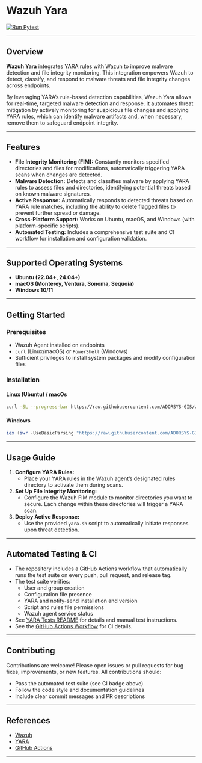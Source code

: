 # Wazuh Yara
[![Run Pytest](https://github.com/ADORSYS-GIS/wazuh-yara/actions/workflows/yara-test.yml/badge.svg)](https://github.com/ADORSYS-GIS/wazuh-yara/actions/workflows/yara-test.yml)

---

## Overview
**Wazuh Yara** integrates YARA rules with Wazuh to improve malware detection and file integrity monitoring. This integration empowers Wazuh to detect, classify, and respond to malware threats and file integrity changes across endpoints.

By leveraging YARA’s rule-based detection capabilities, Wazuh Yara allows for real-time, targeted malware detection and response. It automates threat mitigation by actively monitoring for suspicious file changes and applying YARA rules, which can identify malware artifacts and, when necessary, remove them to safeguard endpoint integrity.

---

## Features
- **File Integrity Monitoring (FIM):** Constantly monitors specified directories and files for modifications, automatically triggering YARA scans when changes are detected.
- **Malware Detection:** Detects and classifies malware by applying YARA rules to assess files and directories, identifying potential threats based on known malware signatures.
- **Active Response:** Automatically responds to detected threats based on YARA rule matches, including the ability to delete flagged files to prevent further spread or damage.
- **Cross-Platform Support:** Works on Ubuntu, macOS, and Windows (with platform-specific scripts).
- **Automated Testing:** Includes a comprehensive test suite and CI workflow for installation and configuration validation.

---

## Supported Operating Systems
- **Ubuntu (22.04+, 24.04+)**
- **macOS (Monterey, Ventura, Sonoma, Sequoia)**
- **Windows 10/11**

---

## Getting Started

### Prerequisites
- Wazuh Agent installed on endpoints
- `curl` (Linux/macOS) or `PowerShell` (Windows)
- Sufficient privileges to install system packages and modify configuration files

### Installation

#### Linux (Ubuntu) / macOs
```bash
curl -SL --progress-bar https://raw.githubusercontent.com/ADORSYS-GIS/wazuh-yara/main/scripts/install.sh | bash
```
#### Windows
```powershell
iex (iwr -UseBasicParsing "https://raw.githubusercontent.com/ADORSYS-GIS/wazuh-yara/refs/heads/main/scripts/install.ps1")
```

---

## Usage Guide

1. **Configure YARA Rules:**
   - Place your YARA rules in the Wazuh agent’s designated rules directory to activate them during scans.
2. **Set Up File Integrity Monitoring:**
   - Configure the Wazuh FIM module to monitor directories you want to secure. Each change within these directories will trigger a YARA scan.
3. **Deploy Active Response:**
   - Use the provided `yara.sh` script to automatically initiate responses upon threat detection.

---

## Automated Testing & CI

- The repository includes a GitHub Actions workflow that automatically runs the test suite on every push, pull request, and release tag.
- The test suite verifies:
  - User and group creation
  - Configuration file presence
  - YARA and notify-send installation and version
  - Script and rules file permissions
  - Wazuh agent service status
- See [YARA Tests README](scripts/tests/README.md) for details and manual test instructions.
- See the [GitHub Actions Workflow](https://github.com/ADORSYS-GIS/wazuh-yara/actions/workflows/yara-test.yml) for CI details.

---

## Contributing

Contributions are welcome! Please open issues or pull requests for bug fixes, improvements, or new features. All contributions should:
- Pass the automated test suite (see CI badge above)
- Follow the code style and documentation guidelines
- Include clear commit messages and PR descriptions

---


## References
- [Wazuh](https://wazuh.com/)
- [YARA](https://virustotal.github.io/yara/)
- [GitHub Actions](https://github.com/features/actions)

---